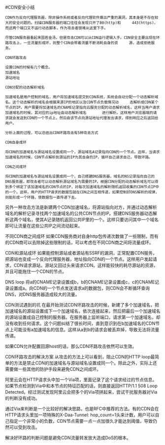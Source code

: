 #CDN安全小结

    CDN作为反向代理服务器，除非操作系统或者反向代理软件爆出严重的漏洞，其本身是不存在较大的安全问题的。扫描CDN服务器的端口往往会发现只开了80(http)和     443(https)，而这两个端口又不运行动态脚本，作为攻击者很难从这里下手。

    尽管CDN服务器看起来固若金汤，但是攻击CDN可以从CDN运行逻辑入手。CDN安全主要出现在环路攻击上，一旦流量形成环，则整个CDN会带着流量不断消耗自身的资     源，造成拒绝服务。

`CDN环路攻击`
    
    设置CDN的时候有几个概念。
    加速域名
    源站地址

    CDN分配的动态解析域名
   
    加速域名是用户控制的域名，用户将加速域名提交到CDN系统，系统会自动分配一个动态解析域名。这个动态解析的域名会根据来源IP的地区以及CDN节点负载情况动     态解析成CDN某个节点的IP。用户需要将加速域名的CNAME记录指向云服务分配的动态解析域名，这样当用户请求加速域名的时候，其对应的ip地址由动态解析域名       进行解析。这样用户浏览器端的请求就会发送到CDN的一个节点上，然后由该节点向源站地址代理发出请求，得到响应之后返回给用户。

`分析上面的过程，可以总结出CDN环路攻击有5种攻击方式`

    CDN自身成环
    
    将CDN的加速域名与源站域名设置成同一个，源站域名A记录指向CDN的一个节点。这样，当请求加速域名的时候，CDN节点解析到源站的IP为其自身的IP，循环自己请求自己，导致环路。

    CDN之间成环
    
    将CDN的加速域名与源站域名设置成同一个，自己搭建DNS服务器，域名的NS记录指向自己的DNS服务器，即攻击者可以动态解析源站域名为需要的IP。根据CDN分配的动态解析域名可以得到多个绑定了该加速域名的CDN节点的IP，对每次加速域名的解析随机返回收集的CDN节点IP中的一个。这样，用户的HTTP请求的数据包就在CDN之间互相传递，如果控制好DNS解析的规律，则能形成一个环路，使数据包一直传递下去。

另外一种攻击方法是新建两个CDN加速域名，将源站指向对方，并通过动态解析域名的解析记录寻找两个加速域名的公共CDN节点的IP。搭建DNS服务器动态解析这两个域名，使其A记录随机返回公共IP里的一个。这样只要访问其中一个域名即可让流量在这些公共IP之间流动起来。

不同CDN商之间成环
如果CDN服务商对自身http包传递次数做了一些限制，而有的CDN商可以去除掉这些限制的话，可以考虑在不同CDN商之间将流量成环。

CDN和源站成环
如果能控制源站或者源站有SSRF的漏洞，正常配置CDN服务，把源站也变成一个反向代理服务器，地址指向CDN的一个节点。这样用户发起请求，CDN请求源站，源站又回过头来请求CDN。这样能较快的耗尽源站的资源，并且可能拖住一个CDN的节点。

DNS loop
将a的CNAME记录设置成b，b的CNAME记录设置成c，c的CNAME记录设置成a。向CDN的一个节点发送请求a的数据包，则CDN会不断循环查询DNS，对DNS服务器造成较大的流量。

CDN测试遇到的坑
在最开始测试CDN环路攻击的时候，新建了多个加速域名，把加速域名的源站设置成下一个加速域名，依次连接起来，然后把最后一个加速域名的源站设置成自己控制的服务器。在服务器上监听端口，请求第一个加速域名，却没有收到任何请求。这个问题纠结了很长时间，直到意识到在b加速域名的CDN节点上可能没有a加速域名的信息。这样从a到b的请求会被丢弃掉，导致无法将流量传递。

如果CDN允许配置回源host的话，那么CDN环路攻击依然可以生效。

CDN环路攻击的解决方案
从攻击的方法上可以看到，阻止CDN的HTTP loop最简单的方法是禁止CDN的加速域名与源站域名设置成同一个。除此之外，实际上还需要做一些其他的防护手段来避免CDN之间成环。

阿里云会在HTTP请求头中加一个Via项，里面记录了这个请求经过的节点信息。如果节点检测到Via中和本节点的特征匹配的话，则直接返回HTTP/1.1 508 Loop Detected。经过测试发现阿里云会把多个的Via项拼起来，尝试干扰服务器对Via的判断没有成功。

通过Via来判断是一个比较好的解决思路，也是RFC中推荐的方法。有的CDN会在HTTP请求头里加一项特殊的X-Daa-Tunnel: hop_count=1头来计数，用户可以自己指定一个非常小的负数，CDN节点需要一点一点加很久才能达到阈值，导致仍然可以受到攻击。

解决好环路的判断问题是避免CDN流量转发放大造成DoS的根本。
